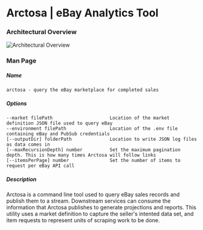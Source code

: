 # Arctosa | eBay Analytics Tool

### Architectural Overview
![Architectural Overview](https://image.ibb.co/kUKEPp/architectural_diagram.jpg)

### Man Page
##### Name
```
arctosa - query the eBay marketplace for completed sales
```
##### Options
```
--market filePath                     Location of the market definition JSON file used to query eBay
--environment filePath                Location of the .env file containing eBay and PubSub credentials
[--outputDir] folderPath              Location to write JSON log files as data comes in
[--maxRecursionDepth] number          Set the maximum pagination depth. This is how many times Arctosa will follow links
[--itemsPerPage] number               Set the number of items to request per eBay API call
```
##### Description
Arctosa is a command line tool used to query eBay sales records and publish them to a stream. Downstream services can consume the information that Arctosa publishes to generate projections and reports. This utility uses a market definition to capture the seller's intented data set, and item requests to represent units of scraping work to be done.

